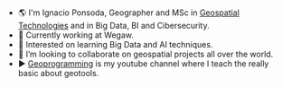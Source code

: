 - 🌎 I'm Ignacio Ponsoda, Geographer and MSc in [Geospatial Technologies](https://mastergeotech.info/) and in Big Data, BI and Cibersecurity.
- 🔭 Currently working at Wegaw.
- 🌱 Interested on learning Big Data and AI techniques.
- 👯 I’m looking to collaborate on geospatial projects all over the world.
- ▶️ [Geoprogramming](https://www.youtube.com/c/GeoProgramming) is my youtube channel where I teach the really basic about geotools.

